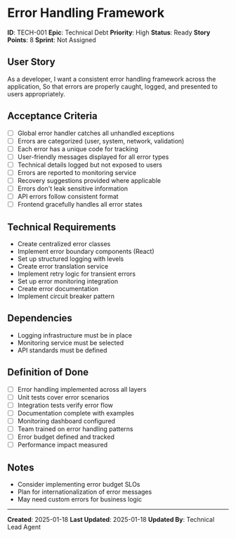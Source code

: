 # Error Handling Framework

**ID**: TECH-001
**Epic**: Technical Debt
**Priority**: High
**Status**: Ready
**Story Points**: 8
**Sprint**: Not Assigned

## User Story
As a developer,
I want a consistent error handling framework across the application,
So that errors are properly caught, logged, and presented to users appropriately.

## Acceptance Criteria
- [ ] Global error handler catches all unhandled exceptions
- [ ] Errors are categorized (user, system, network, validation)
- [ ] Each error has a unique code for tracking
- [ ] User-friendly messages displayed for all error types
- [ ] Technical details logged but not exposed to users
- [ ] Errors are reported to monitoring service
- [ ] Recovery suggestions provided where applicable
- [ ] Errors don't leak sensitive information
- [ ] API errors follow consistent format
- [ ] Frontend gracefully handles all error states

## Technical Requirements
- Create centralized error classes
- Implement error boundary components (React)
- Set up structured logging with levels
- Create error translation service
- Implement retry logic for transient errors
- Set up error monitoring integration
- Create error documentation
- Implement circuit breaker pattern

## Dependencies
- Logging infrastructure must be in place
- Monitoring service must be selected
- API standards must be defined

## Definition of Done
- [ ] Error handling implemented across all layers
- [ ] Unit tests cover error scenarios
- [ ] Integration tests verify error flow
- [ ] Documentation complete with examples
- [ ] Monitoring dashboard configured
- [ ] Team trained on error handling patterns
- [ ] Error budget defined and tracked
- [ ] Performance impact measured

## Notes
- Consider implementing error budget SLOs
- Plan for internationalization of error messages
- May need custom errors for business logic

---

**Created**: 2025-01-18
**Last Updated**: 2025-01-18
**Updated By**: Technical Lead Agent